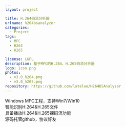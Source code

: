 ```yaml
---
layout: project

title: H.264码流分析器
urlname: h264bsanalyzer
categories:
  - Project
tags:
  - MFC
  - H264
  - H265

license: LGPL
description: 基于MFC的H.264、H.265码流分析器
logo: icon.png
photos: 
  - v3.0_h264.png
  - v3.0_h265.png
repository: https://github.com/latelee/H264BSAnalyzer
---
```


Windows MFC工程，支持Win7/Win10  
智能识别H.264&H.265文件  
具备播放H.264&H.265裸码流功能  
源码托管github，协议好友  
